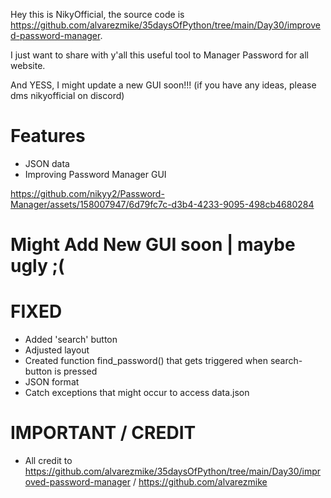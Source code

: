 Hey this is NikyOfficial, the source code is https://github.com/alvarezmike/35daysOfPython/tree/main/Day30/improved-password-manager.

I just want to share with y'all this useful tool to Manager Password for all website.

And YESS, I might update a new GUI soon!!! (if you have any ideas, please dms nikyofficial on discord)

# Features
- JSON data
- Improving Password Manager GUI

https://github.com/nikyy2/Password-Manager/assets/158007947/6d79fc7c-d3b4-4233-9095-498cb4680284

# Might Add New GUI soon | maybe ugly ;( 



# FIXED
- Added 'search' button
- Adjusted layout
- Created function find_password() that gets triggered when search-button is pressed
- JSON format
- Catch exceptions that might occur to access data.json


# IMPORTANT / CREDIT







- All credit to https://github.com/alvarezmike/35daysOfPython/tree/main/Day30/improved-password-manager / https://github.com/alvarezmike

